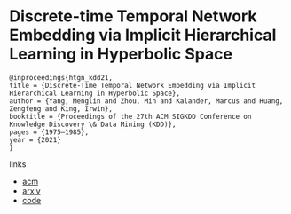 # Discrete-time Temporal Network Embedding via Implicit Hierarchical Learning in Hyperbolic Space

```
@inproceedings{htgn_kdd21,
title = {Discrete-Time Temporal Network Embedding via Implicit Hierarchical Learning in Hyperbolic Space},
author = {Yang, Menglin and Zhou, Min and Kalander, Marcus and Huang, Zengfeng and King, Irwin},
booktitle = {Proceedings of the 27th ACM SIGKDD Conference on Knowledge Discovery \& Data Mining (KDD)},
pages = {1975–1985},
year = {2021}
}
```

links
- [acm](https://dl.acm.org/doi/abs/10.1145/3447548.3467422)
- [arxiv](https://arxiv.org/abs/2107.03767)
- [code](https://github.com/marlin-codes/HTGN)
